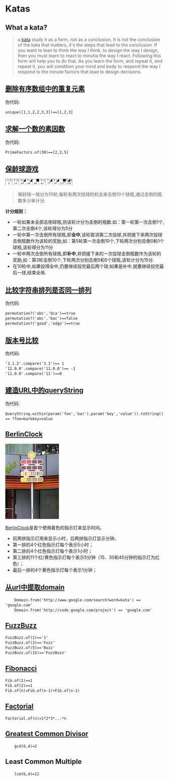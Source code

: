 #   Katas

##  What a kata?
>   a [kata](http://butunclebob.com/ArticleS.UncleBob.TheBowlingGameKata) study it as a form, not as a conclusion. It is not the conclusion of the kata that matters, it's the steps that lead to the conclusion. If you want to lean to think the way I think, to design the way I design, then you must learn to react to minutia the way I react. Following this form will help you to do that. As you learn the form, and repeat it, and repeat it, you will condition your mind and body to respond the way I respond to the minute factors that lead to design decisions.

##  [删除有序数组中的重复元素](src/test/java/com/selonj/katas/UniqueOrderedArrayTest.java)

伪代码:
```pseudo-code
unique([1,1,2,2,3,3])==[1,2,3]
```

##  [求解一个数的素因数](src/test/java/com/selonj/katas/PrimeFactorsTest.java)

伪代码:
```pseudo-code
PrimeFactors.of(30)==[2,3,5]
```

## [保龄球游戏](src/test/java/com/selonj/katas/BowlingGameTest.java)

![保龄球游戏](etc/bowling-game.png)

> 保龄球一局分为10轮,每轮有两次投球的机会来击倒10个球瓶,通过击倒的瓶数多少来计分.

**计分规则：**

- 一轮如果未全部击倒球瓶,则该轮计分为击倒的瓶数.如：第一轮第一次击倒1个,第二次击倒4个,该轮得分为5分
- 一轮中第一次击倒所有球瓶,即**全中**,该轮取消第二次投球,并把接下来两次投球击倒瓶数作为该轮的奖励,如：第5轮第一次击倒10个,下轮两次分别击倒0和1个球瓶,该轮得分为11分
- 一轮中两次击倒所有球瓶,即**补中**,并把接下来的一次投球击倒瓶数作为该轮的奖励,如：第3轮击倒10个,下轮两次分别击倒5和5个球瓶,该轮计分为15分.
-  在10轮中,如果投得全中,仍要继续投完最后两个球;如果是补中,就要继续投完最后一球,结束全局.

## [比较字符串排列是否同一排列](src/test/java/com/selonj/katas/StringPermutationTest.java)

伪代码:
```pseudo-code
permutation?('abc','bca')==true
permutation?('abc','bac')==false
permutation?('good','odgo')==true
```

## [版本号比较](src/test/java/com/selonj/katas/VersionComparisonTest.java)

伪代码:
```pseudo-code
'3.1.2'.compare('3.1')== 1
'12.0.0'.compare('11.0.0')== -1
'11.0.0'.compare('11')==0
```

## [建造URL中的queryString](src/test/java/com/selonj/katas/QueryStringTest.java)


伪代码:
```pseudo-code
QueryString.within(param('foo','bar'),param('key','value')).toString() == ?foo=bar&key=value
```

## [BerlinClock](src/test/java/com/selonj/katas/BerlinClockTest.java) 
[![berlin clock](etc/berlin-clock.jpg)](https://en.wikipedia.org/wiki/Mengenlehreuhr)

[BerlinClock](https://en.wikipedia.org/wiki/Mengenlehreuhr)是首个使用着色的指示灯来显示时间。

-   前两排指示灯用来显示小时，后两排指示灯显示分钟。
-   第一排的4个红色指示灯每个表示5小时；
-   第二排的4个红色指示灯每个表示1小时；
-   第三排的11个红/黄色指示灯每个表示5分钟（15、30和45分钟的指示灯为红色）；
-   最后一排的4个黄色指示灯每个表示1分钟；


## [从url中提取domain](src/test/java/com/selonj/katas/DomainTest.java)

``` pseudo-code
    Domain.from('http://www.google.com/search?word=kata') == 'google.com'
    Domain.from('http://code.google.com/project') == 'google.com'
```

##  [FuzzBuzz](src/test/java/com/selonj/katas/FuzzBuzzTest.java)

```pseudo-code
FuzzBuzz.of(1)=='1'
FuzzBuzz.of(3)=='Fuzz'
FuzzBuzz.of(5)=='Buzz'
FuzzBuzz.of(15)=='FuzzBuzz'
```

## [Fibonacci](src/test/java/com/selonj/katas/FibonacciTest.java)

```pseudo-code
Fib.of(1)==1
Fib.of(2)==1
Fib.of(n)=Fib.of(n-1)+Fib.of(n-2)
```

## [Factorial](src/test/java/com/selonj/katas/FactorialTest.java)

```pseudo-code
Factorial.of(n)=1*2*3*...*n
```

##  [Greatest Common Divisor](src/test/java/com/selonj/katas/GCDTest.java)

```pseudo-code
    gcd(6,4)=2
```

##  Least Common Multiple

```pseudo-code
    lcm(6,4)=12
```